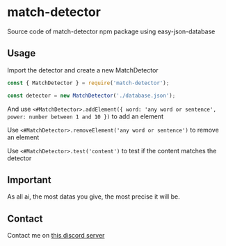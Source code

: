 
# match-detector

Source code of match-detector npm package using easy-json-database

## Usage

Import the detector and create a new MatchDetector

```js
const { MatchDetector } = require('match-detector');

const detector = new MatchDetector('./database.json');
```

And use `<#MatchDetector>.addElement({ word: 'any word or sentence', power: number between 1 and 10 })` to add an element

Use `<#MatchDetector>.removeElement('any word or sentence')` to remove an element

Use `<#MatchDetector>.test('content')` to test if the content matches the detector

## Important

As all ai, the most datas you give, the most precise it will be.

## Contact

Contact me on [this discord server](https://discord.gg/fHyN5w84g6)
